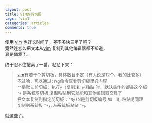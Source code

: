 ```yaml
---
layout: post
title: VIM的剪切板
tags: [vim]
categories: articles
comments: true
---
```


使用 [vim][] 也好长时间了，差不多快三年了吧？  
竟然连怎么把文本从[vim][] 复制到其他编辑器都不知道，  
真是弱爆了。

终于忍不住搜索了一番，粘贴下来：

> [vim][]有若干个剪切板，具体数目不定（有人说是12个，我的比较多）  
> 不过哈，可以通过`:reg`命令查看剪切板里的内容  
> `""`是默认剪切板，执行`y`（复制)和 `p`(粘贴)时，默认操作的都是这个板  
> `"+` 是系统剪切板,复制粘贴到它就能和其他编辑器交互了  
> 把文本复制到指定剪切板：`"Ny` (N是剪切板编号,如：1), 粘贴呢同理  
> 复制到系统板 `"+y`, 从系统板粘贴 `"+p`

就这些了。




[vim]: http://www.vim.org "vim官网"
